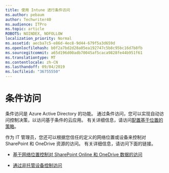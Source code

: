 ```yaml
---
title: 使用 Intune 进行条件访问
ms.author: pebaum
author: Techwriter40
ms.audience: ITPro
ms.topic: article
ROBOTS: NOINDEX, NOFOLLOW
localization_priority: Normal
ms.assetid: aecba7c5-e86d-4ec8-9d44-679f5a3d659d
ms.openlocfilehash: b0f2a7bd2d28a05ea192747c5b8c95bc16d7b8fb
ms.sourcegitcommit: a65d196d00adb70045af5caca9828fe44b951f61
ms.translationtype: MT
ms.contentlocale: zh-CN
ms.lasthandoff: 09/04/2019
ms.locfileid: "36755550"
---
```

# <a name="conditional-access"></a>条件访问

条件访问是 Azure Active Directory 的功能。 通过条件访问，您可以实现自动访问控制决策，以访问基于条件的云应用。 有关详细信息，请访问[配置基于位置的策略](https://docs.microsoft.com/azure/active-directory/conditional-access/overview)。

作为 IT 管理员，您还可以根据您信任的定义的网络位置或设备来控制对 SharePoint 和 OneDrive 资源的访问。 有关详细信息，请访问下面的链接。

- [基于网络位置控制对 SharePoint Online 和 OneDrive 数据的访问](https://docs.microsoft.com/sharepoint/control-access-based-on-network-location)

- [通过非托管设备控制访问](https://docs.microsoft.com/sharepoint/control-access-from-unmanaged-devices)

